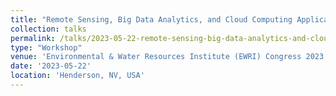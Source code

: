 ```yaml
---
title: "Remote Sensing, Big Data Analytics, and Cloud Computing Application to Water Quality Modeling"
collection: talks
permalink: /talks/2023-05-22-remote-sensing-big-data-analytics-and-cloud-comput
type: "Workshop"
venue: 'Environmental & Water Resources Institute (EWRI) Congress 2023, ASCE'
date: '2023-05-22'
location: 'Henderson, NV, USA'
---
```


